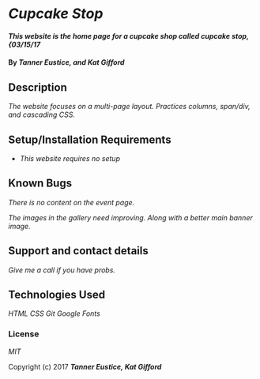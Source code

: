 # _Cupcake Stop_

#### _This website is the home page for a cupcake shop called cupcake stop, {03/15/17_

#### By _**Tanner Eustice, and Kat Gifford**_

## Description

_The website focuses on a multi-page layout. Practices columns, span/div, and cascading CSS._

## Setup/Installation Requirements

* _This website requires no setup_

## Known Bugs

_There is no content on the event page._

_The images in the gallery need improving. Along with a better main banner image._

## Support and contact details

_Give me a call if you have probs._

## Technologies Used

_HTML_
_CSS_
_Git_
_Google Fonts_

### License

*MIT*

Copyright (c) 2017 **_Tanner Eustice, Kat Gifford_**
